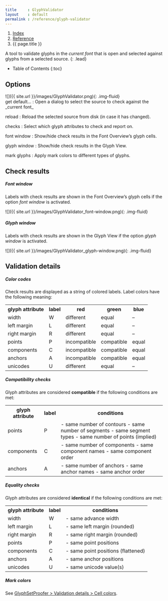 ```yaml
---
title     : GlyphValidator
layout    : default
permalink : /reference/glyph-validator
---
```


<nav aria-label="breadcrumb">
  <ol class="breadcrumb small">
    <li class="breadcrumb-item"><a href="{{ site.url }}">Index</a></li>
    <li class="breadcrumb-item"><a href="{{ site.url }}/reference">Reference</a></li>
    <li class="breadcrumb-item active" aria-current="page">{{ page.title }}</li>
  </ol>
</nav>

A tool to validate glyphs in the _current font_ that is open and selected against glyphs from a selected source.
{: .lead}

* Table of Contents
{:toc}


Options
-------

<div class='row'>
<div class='col' markdown='1'>
![]({{ site.url }}/images/GlyphValidator.png){: .img-fluid}
</div>
<div class='col' markdown='1'>
get default…
: Open a dialog to select the source to check against the _current font_ 

reload
: Reload the selected source from disk (in case it has changed).

checks
: Select which glyph attributes to check and report on.

font window
: Show/hide check results in the Font Overview’s glyph cells.

glyph window
: Show/hide check results in the Glyph View.

mark glyphs
: Apply mark colors to different types of glyphs.

</div>
</div>


Check results
-------------

##### Font window

Labels with check results are shown in the Font Overview’s glyph cells if the option *font window* is activated.

![]({{ site.url }}/images/GlyphValidator_font-window.png){: .img-fluid}

##### Glyph window

Labels with check results are shown in the Glyph View if the option *glyph window* is activated.

![]({{ site.url }}/images/GlyphValidator_glyph-window.png){: .img-fluid}


Validation details
------------------

##### Color codes

Check results are displayed as a string of colored labels. Label colors have the following meaning:

<!--
| color                                                 | meaning        |
|-------------------------------------------------------|----------------|
| <span style='color:red;'>red</span>                   | not compatible |
| <span style='color:rgba(0, 216.75, 0);'>green</span>  | compatible     |
| <span style='color:rgba(0, 114.75, 255);'>blue</span> | equal\*        |
{: .table .table-hover }
-->

<table class='table table-hover'>
<tr>
<th>glyph attribute</th>
<th>label</th>
<th>red</th>
<th>green</th>
<th>blue</th>
</tr>
<tr>
<td>width</td>
<td>W</td>
<td><span class='red'>different</span></td>
<td><span class='green'>equal</span></td>
<td>–</td>
</tr>
<tr>
<td>left margin</td>
<td>L</td>
<td><span class='red'>different</span></td>
<td><span class='green'>equal</span></td>
<td>–</td>
</tr>
<tr>
<td>right margin</td>
<td>R</td>
<td><span class='red'>different</span></td>
<td><span class='green'>equal</span></td>
<td>–</td>
</tr>
<tr>
<td>points</td>
<td>P</td>
<td><span class='red'>incompatible</span></td>
<td><span class='green'>compatible</span></td>
<td><span class='blue'>equal</span></td>
</tr>
<tr>
<td>components</td>
<td>C</td>
<td><span class='red'>incompatible</span></td>
<td><span class='green'>compatible</span></td>
<td><span class='blue'>equal</span></td>
</tr>
<tr>
<td>anchors</td>
<td>A</td>
<td><span class='red'>incompatible</span></td>
<td><span class='green'>compatible</span></td>
<td><span class='blue'>equal</span></td>
</tr>
<tr>
<td>unicodes</td>
<td>U</td>
<td><span class='red'>different</span></td>
<td><span class='green'>equal</span></td>
<td>–</td>
</tr>
</table>

##### Compatibility checks

Glyph attributes are considered **compatible** if the following conditions are met:

<table class='table table-hover'>
<tr>
<th>glyph attribute</th>
<th>label</th>
<th>conditions</th>
</tr>
<tr>
<td>points</td>
<td>P</td>
<td markdown='1'>
- same number of contours
- same number of segments
- same segment types
- same number of points (implied)
</td>
</tr>
<tr>
<td>components</td>
<td>C</td>
<td markdown='1'>
- same number of components
- same component names
- same component order
</td>
</tr>
<tr>
<td>anchors</td>
<td>A</td>
<td markdown='1'>
- same number of anchors
- same anchor names
- same anchor order
</td>
</tr>
</table>

##### Equality checks

Glyph attributes are considered **identical** if the following conditions are met:

<table class='table table-hover'>
<tr>
<th>glyph attribute</th>
<th>label</th>
<th>conditions</th>
</tr>
<tr>
<td>width</td>
<td>W</td>
<td markdown='1'>
- same advance width
</td>
</tr>
<tr>
<td>left margin</td>
<td>L</td>
<td markdown='1'>
- same left margin (rounded)
</td>
</tr>
<tr>
<td>right margin</td>
<td>R</td>
<td markdown='1'>
- same right margin (rounded)
</td>
</tr>
<tr>
<td>points</td>
<td>P</td>
<td markdown='1'>
- same point positions
</td>
</tr>
<tr>
<td>components</td>
<td>C</td>
<td markdown='1'>
- same point positions (flattened)
</td>
</tr>
<tr>
<td>anchors</td>
<td>A</td>
<td markdown='1'>
- same anchor positions
</td>
</tr>
<tr>
<td>unicodes</td>
<td>U</td>
<td markdown='1'>
- same unicode value(s)
</td>
</tr>
</table>


##### Mark colors 

See [GlyphSetProofer > Validation details > Cell colors](glyphset-proofer).

